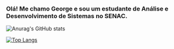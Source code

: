 
### Olá! Me chamo George e sou um estudante de Análise e Desenvolvimento de Sistemas no SENAC.

![Anurag's GitHub stats](https://github-readme-stats.vercel.app/api?username=gmac1el&show_icons=true&theme=transparent)

[![Top Langs](https://github-readme-stats.vercel.app/api/top-langs/?username=gmac1el)](https://github.com/anuraghazra/github-readme-stats)



